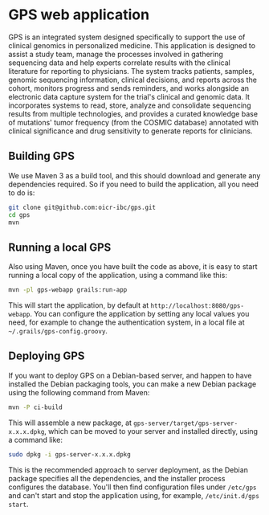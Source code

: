 GPS web application
===================

GPS is an integrated system designed specifically to support the use of clinical genomics in personalized medicine. 
This application is designed to assist a study team, manage the processes involved in gathering sequencing data and
help experts correlate results with the clinical literature for reporting to physicians. The system tracks patients, 
samples, genomic sequencing information, clinical decisions, and reports across the cohort, monitors progress and 
sends reminders, and works alongside an electronic data capture system for the trial's clinical and genomic data. 
It incorporates systems to read, store, analyze and consolidate sequencing results from multiple technologies, 
and provides a curated knowledge base of mutations' tumor frequency (from the COSMIC database) annotated with clinical
significance and drug sensitivity to generate reports for clinicians.


Building GPS
------------

We use Maven 3 as a build tool, and this should download and generate any dependencies required. So if you 
need to build the application, all you need to do is:

```bash
git clone git@github.com:oicr-ibc/gps.git
cd gps
mvn
```


Running a local GPS
-------------------

Also using Maven, once you have built the code as above, it is easy to start running a local copy of the
application, using a command like this:

```bash
mvn -pl gps-webapp grails:run-app
```

This will start the application, by default at `http://localhost:8080/gps-webapp`. You can configure
the application by setting any local values you need, for example to change the authentication system,
in a local file at `~/.grails/gps-config.groovy`. 


Deploying GPS
-------------

If you want to deploy GPS on a Debian-based server, and happen to have installed the Debian packaging tools, you
can make a new Debian package using the following command from Maven:

```bash
mvn -P ci-build
```

This will assemble a new package, at `gps-server/target/gps-server-x.x.x.dpkg`, which can be moved to your
server and installed directly, using a command like:

```bash
sudo dpkg -i gps-server-x.x.x.dpkg
```

This is the recommended approach to server deployment, as the Debian package specifies all the dependencies, and
the installer process configures the database. You'll then find configuration files under `/etc/gps` and can't
start and stop the application using, for example, `/etc/init.d/gps start`. 

